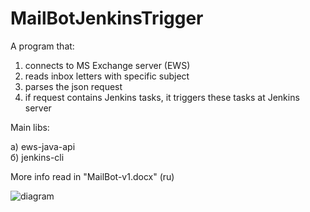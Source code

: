 # MailBotJenkinsTrigger
A program that:

1) connects to MS Exchange server (EWS)
2) reads inbox letters with specific subject
3) parses the json request
4) if request contains Jenkins tasks, it triggers these tasks at Jenkins server

Main libs:

а) ews-java-api    
б) jenkins-cli    

More info read in "MailBot-v1.docx" (ru)

![diagram](https://user-images.githubusercontent.com/13558216/55802065-1dc2f180-5ae0-11e9-87ba-bfcad95b3eb4.png)
